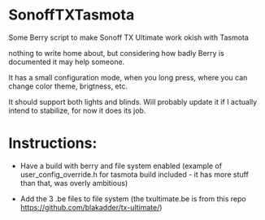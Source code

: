 # SonoffTXTasmota

Some Berry script to make Sonoff TX Ultimate work okish with Tasmota

nothing to write home about, but considering how badly Berry is documented it may help someone.

It has a small configuration mode, when you long press, where you can change color theme, brigtness, etc.

It should support both lights and blinds. Will probably update it if I actually intend to stabilize, for now it does its job.

# Instructions:

- Have a build with berry and file system enabled (example of user_config_override.h for tasmota build included - it has more stuff than that, was overly ambitious)

- Add the 3 .be files to file system (the txultimate.be is from this repo https://github.com/blakadder/tx-ultimate/)
